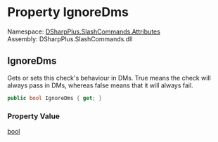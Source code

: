 # Property IgnoreDms

Namespace: [DSharpPlus.SlashCommands.Attributes](DSharpPlus.SlashCommands.Attributes.md)  
Assembly: DSharpPlus.SlashCommands.dll

## <a id="DSharpPlus_SlashCommands_Attributes_SlashRequireUserPermissionsAttribute_IgnoreDms"></a>IgnoreDms

Gets or sets this check's behaviour in DMs. True means the check will always pass in DMs, whereas false means that it will always fail.

```csharp
public bool IgnoreDms { get; }
```

### Property Value

[bool](https://learn.microsoft.com/dotnet/api/system.boolean)

